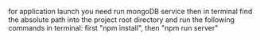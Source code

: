 for application launch you need run mongoDB service then in terminal find the absolute path into the project root directory and run the following commands in terminal: first "npm install", then "npm run server"